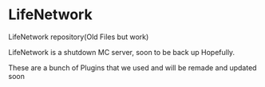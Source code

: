 # LifeNetwork
LifeNetwork repository(Old Files but work)


LifeNetwork is a shutdown MC server, soon to be back up Hopefully.

These are a bunch of Plugins that we used and will be remade and updated soon

